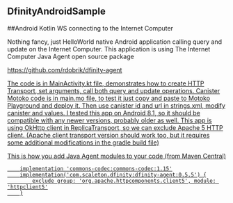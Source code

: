## DfinityAndroidSample
##Android Kotlin WS connecting to the Internet Computer

Nothing fancy, just HelloWorld native Android application calling query and update on the Internet Computer. 
This application is using The Internet Computer Java Agent open source package

<a href="https://github.com/rdobrik/dfinity-agent">
https://github.com/rdobrik/dfinity-agent
</href>

The code is in MainActivity.kt file, demonstrates how to create HTTP Transport, set arguments, call both query and update operations.
Canister Motoko code is in main.mo file, to test it just copy and paste to Motoko Playground and deploy it. Then use canister id and url in strings.xml, modify canister and values.
I tested this app on Android 8.1, so it should be compatible with any newer versions, probably older as well.
This app is using OkHttp client in ReplicaTransport, so we can exclude Apache 5 HTTP client. (Apache client transport version should work too, but it requires some additional modifications in the gradle build file)

This is how you add Java Agent modules to your code (from Maven Central)

```
    implementation 'commons-codec:commons-codec:1.15'
    implementation('com.scaleton.dfinity:dfinity-agent:0.5.5') {
        exclude group: 'org.apache.httpcomponents.client5', module: 'httpclient5'
    }
```